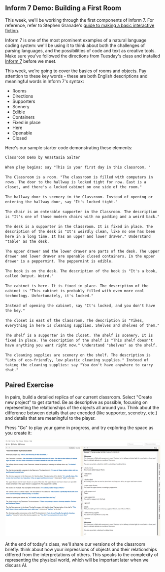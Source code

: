 ## Inform 7 Demo: Building a First Room

This week, we'll be working through the first components of Inform 7. For reference, refer to Stephen Granade's [guide to making a basic interactive fiction](http://www.brasslantern.org/writers/howto/i7tutorial.html). 

Inform 7 is one of the most prominent examples of a natural language coding system: we'll be using it to think about both the challenges of parsing languages, and the possibilities of code and text as creative tools. Make sure you've followed the directions from Tuesday's class and installed [Inform 7](https://ganelson.github.io/inform-website/) before we meet. 

This week, we're going to cover the basics of rooms and objects. Pay attention to these key words - these are both English descriptions and meaningful words in Inform 7's syntax:

- Rooms
- Directions
- Supporters
- Scenery
- Edible
- Containers
- Fixed in place
- Here
- Openable
- Closed

Here's our sample starter code demonstrating these elements:

~~~
Classroom Demo by Anastasia Salter

When play begins: say "This is your first day in this classroom, "

The Classroom is a room. "The classroom is filled with computers in rows. The door to the hallway is locked tight for now. East is a closet, and there's a locked cabinet on one side of the room."

The hallway door is scenery in the Classroom. Instead of opening or entering the hallway door, say "It's locked tight."

The chair is an enterable supporter in the Classroom. The description is "It's one of those modern chairs with no padding and a weird back."

The desk is a supporter in the Classroom. It is fixed in place. The description of the desk is "It's weirdly clean, like no one has been here in a long time. It has an upper and lower drawer." Understand "table" as the desk.

The upper drawer and the lower drawer are parts of the desk. The upper drawer and lower drawer are openable closed containers. In the upper drawer is a peppermint. The peppermint is edible.

The book is on the desk. The description of the book is "It's a book, called Output. Weird."

The cabinet is here. It is fixed in place. The description of the cabinet is "This cabinet is probably filled with even more cool technology. Unfortunately, it's locked."

Instead of opening the cabinet, say "It's locked, and you don't have the key."

The closet is east of the Classroom. The description is "Yikes, everything in here is cleaning supplies. Shelves and shelves of them."

The shelf is a supporter in the closet. The shelf is scenery. It is fixed in place. The description of the shelf is "This shelf doesn't have anything you want right now." Understand "shelves" as the shelf.

The cleaning supplies are scenery on the shelf. The description is "Lots of eco-friendly, low plastic cleaning supplies." Instead of taking the cleaning supplies: say "You don't have anywhere to carry that." 
~~~

## Paired Exercise

In pairs, build a detailed replica of our current classroom. Select "Create new project" to get started. Be as descriptive as possible, focusing on representing the relationships of the objects all around you. Think about the difference between details that are encoded (like supporter, scenetry, etc.) and details that are meaningful to the player. 

Press "Go" to play your game in progress, and try exploring the space as you create it:

![Inform 7 demo](inform.png)

At the end of today's class, we'll share our versions of the classroom briefly: think about how your impressions of objects and their relationships differed from the interpretations of others. This speaks to the complexity of representing the physical world, which will be important later when we discuss AI.